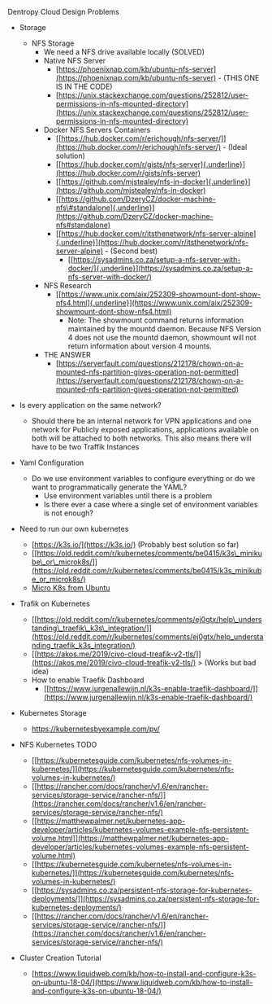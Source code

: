 Dentropy Cloud Design Problems

* Storage
  * NFS Storage
    * We need a NFS drive available locally (SOLVED)
    * Native NFS Server
        * [https://phoenixnap.com/kb/ubuntu-nfs-server](https://phoenixnap.com/kb/ubuntu-nfs-server)
                - (THIS ONE IS IN THE CODE)
        * [https://unix.stackexchange.com/questions/252812/user-permissions-in-nfs-mounted-directory](https://unix.stackexchange.com/questions/252812/user-permissions-in-nfs-mounted-directory)
    * Docker NFS Servers Containers
        * [[https://hub.docker.com/r/erichough/nfs-server/]](https://hub.docker.com/r/erichough/nfs-server/)
                - (Ideal solution)
        * [[https://hub.docker.com/r/gists/nfs-server]{.underline}](https://hub.docker.com/r/gists/nfs-server)
        * [[https://github.com/mjstealey/nfs-in-docker]{.underline}](https://github.com/mjstealey/nfs-in-docker)
        * [[https://github.com/DzeryCZ/docker-machine-nfs\#standalone]{.underline}](https://github.com/DzeryCZ/docker-machine-nfs#standalone)
        * [[https://hub.docker.com/r/itsthenetwork/nfs-server-alpine]{.underline}](https://hub.docker.com/r/itsthenetwork/nfs-server-alpine)
                - (Second best)
            * [[https://sysadmins.co.za/setup-a-nfs-server-with-docker/]{.underline}](https://sysadmins.co.za/setup-a-nfs-server-with-docker/)
    * NFS Research
        * [[https://www.unix.com/aix/252309-showmount-dont-show-nfs4.html]{.underline}](https://www.unix.com/aix/252309-showmount-dont-show-nfs4.html)
            * Note: The showmount command returns information maintained by the mountd daemon. Because NFS Version 4 does not use the mountd daemon, showmount will not return information about version 4 mounts.
    * THE ANSWER
        * [https://serverfault.com/questions/212178/chown-on-a-mounted-nfs-partition-gives-operation-not-permitted](https://serverfault.com/questions/212178/chown-on-a-mounted-nfs-partition-gives-operation-not-permitted)
* Is every application on the same network?
  * Should there be an internal network for VPN applications and one network for Publicly exposed applications, applications available on both will be attached to both networks. This also means there will have to be two Traffik Instances
* Yaml Configuration
  * Do we use environment variables to configure everything or do we want to programmatically generate the YAML?
    * Use environment variables until there is a problem
    * Is there ever a case where a single set of environment variables is not enough?
* Need to run our own kubernetes
  * [https://k3s.io/](https://k3s.io/) (Probably best solution so far)
  * [[https://old.reddit.com/r/kubernetes/comments/be0415/k3s\_minikube\_or\_microk8s/]](https://old.reddit.com/r/kubernetes/comments/be0415/k3s_minikube_or_microk8s/)
  * [Micro K8s from Ubuntu](https://ubuntu.com/kubernetes/install)
* Trafik on Kubernetes
  * [[https://old.reddit.com/r/kubernetes/comments/ej0gtx/help\_understanding\_traefik\_k3s\_integration/]](https://old.reddit.com/r/kubernetes/comments/ej0gtx/help_understanding_traefik_k3s_integration/)
  * [[https://akos.me/2019/civo-cloud-treafik-v2-tls/]](https://akos.me/2019/civo-cloud-treafik-v2-tls/)
        > (Works but bad idea)
  * How to enable Traefik Dashboard
    * [[https://www.jurgenallewijn.nl/k3s-enable-traefik-dashboard/]](https://www.jurgenallewijn.nl/k3s-enable-traefik-dashboard/)
* Kubernetes Storage
  * https://kubernetesbyexample.com/pv/
* NFS Kubernetes TODO
  * [[https://kubernetesguide.com/kubernetes/nfs-volumes-in-kubernetes/]](https://kubernetesguide.com/kubernetes/nfs-volumes-in-kubernetes/)
  * [[https://rancher.com/docs/rancher/v1.6/en/rancher-services/storage-service/rancher-nfs/]](https://rancher.com/docs/rancher/v1.6/en/rancher-services/storage-service/rancher-nfs/)
  * [[https://matthewpalmer.net/kubernetes-app-developer/articles/kubernetes-volumes-example-nfs-persistent-volume.html]](https://matthewpalmer.net/kubernetes-app-developer/articles/kubernetes-volumes-example-nfs-persistent-volume.html)
  * [[https://kubernetesguide.com/kubernetes/nfs-volumes-in-kubernetes/]](https://kubernetesguide.com/kubernetes/nfs-volumes-in-kubernetes/)
  * [[https://sysadmins.co.za/persistent-nfs-storage-for-kubernetes-deployments/]](https://sysadmins.co.za/persistent-nfs-storage-for-kubernetes-deployments/)
  * [[https://rancher.com/docs/rancher/v1.6/en/rancher-services/storage-service/rancher-nfs/]](https://rancher.com/docs/rancher/v1.6/en/rancher-services/storage-service/rancher-nfs/)

* Cluster Creation Tutorial

  * [https://www.liquidweb.com/kb/how-to-install-and-configure-k3s-on-ubuntu-18-04/](https://www.liquidweb.com/kb/how-to-install-and-configure-k3s-on-ubuntu-18-04/)
